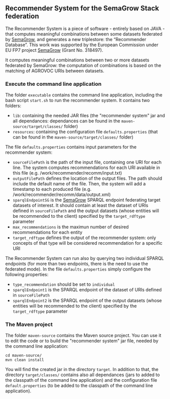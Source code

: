 ## Recommender System for the SemaGrow Stack federation

The Recommender System is a piece of software - entirely based on JAVA - that computes meaningful combinations 
between some datasets federated by [SemaGrow](http://www.semagrow.eu/), and generates a new triplestore: the “Recommender Database”. 
This work was supported by the European Commission under EU FP7 project [SemaGrow](http://www.semagrow.eu/) (Grant No. 318497).

It computes meaningful combinations between two or more datasets federated by SemaGrow: 
the computation of combinations is based on the matching of AGROVOC URIs between datasets.

### Execute the command line application

The folder `executable` contains the command line application, including the bash script `start.sh` to run the recommender system. It contains two folders:
- `lib`: containing the needed JAR files (the "recommender system" jar and all dependances: dependances can be found in the `maven-source/target/classes/` folder)
- `resources`: containing the configuration file `defaults.properties` (that can be found in the `maven-source/target/classes/` folder)

The file `defaults.properties` contains input parameters for the recommender system:
* `sourceFilePath` is the path of the input file, containing one URI for each line. The system computes recommendations for each URI available in this file (e.g. /work/recommender/recomm/input.txt)
* `outputFilePath` defines the location of the output files. The path should include the default name of the file. Then, the system will add a timestamp to each produced file (e.g. /work/recommender/recomm/data/output.xml)
* `sparqlEndpointSG` is the [SemaGrow](http://www.semagrow.eu/) SPARQL endpoint federating target datasets of interest. It should contain at least the dataset of URIs defined in `sourceFilePath` and the output datasets (whose entities will be recommended to the client) specified by the `target_rdftype` parameter
* `max_recommendations` is the maximun number of desired recommendations for each entity
* `target_rdftype` defines the output of the recommender system: only concepts of that type will be considered recommendation for a specific URI

The Recommender System can run also by querying two individual SPARQL endpoints (for more than two endpoints, there is the need to use the federated mode). In the file `defaults.properties` simply configure the following properties:
* `type_recommendation` should be set to `individual` 
* `sparqlEndpoint1` is the SPARQL endpoint of the dataset of URIs defined in `sourceFilePath` 
* `sparqlEndpoint2` is the SPARQL endpoint of the output datasets (whose entities will be recommended to the client) specified by the `target_rdftype` parameter

### The Maven project

The folder `maven-source` contains the Maven source project. You can use it to edit the code or to build the "recommender system" jar file, needed by the command line application:

`cd maven-source/`   
`mvn clean install`  

You will find the created jar in the directory `target`. In addition to that, the directory `target/classes/` contains also all dependances (jars to added to the classpath of the command line application) and the configuration file `default.properties` (to be added to the classpath of the command line application).
